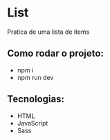 # List

Pratica de uma lista de items

## Como rodar o projeto:

  - npm i
  - npm run dev

## Tecnologias:
  
  - HTML
  - JavaScript
  - Sass
